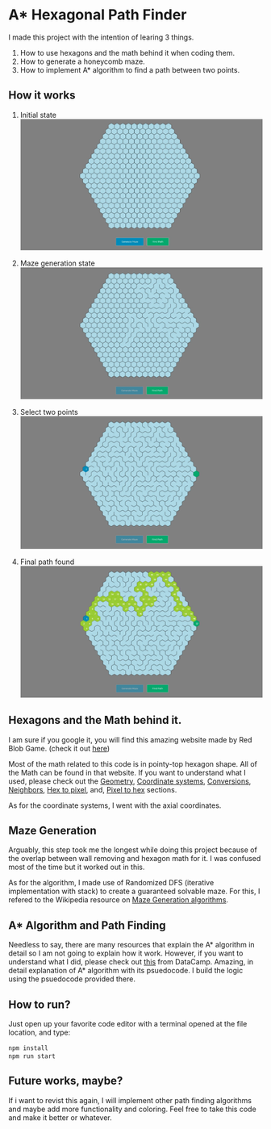 # A* Hexagonal Path Finder

I made this project with the intention of learing 3 things.
1. How to use hexagons and the math behind it when coding them.
2. How to generate a honeycomb maze.
3. How to implement A* algorithm to find a path between two points.

## How it works

1. Initial state
![inital-state](./images/initial.JPG)

2. Maze generation state
![maze-generating](./images/maze_generating.JPG)

3. Select two points
![point-selection](./images/select-path.JPG)

4. Final path found
![path-found](./images/final-path-found.JPG)

## Hexagons and the Math behind it.

I am sure if you google it, you will find this amazing website made by Red Blob Game. (check it out [here](https://www.redblobgames.com/grids/hexagons/))

Most of the math related to this code is in pointy-top hexagon shape. All of the Math can be found in that website. If you want to understand what I used, please check out the [Geometry](https://www.redblobgames.com/grids/hexagons/#basics), [Coordinate systems](https://www.redblobgames.com/grids/hexagons/#coordinates), [Conversions](https://www.redblobgames.com/grids/hexagons/#conversions), [Neighbors](https://www.redblobgames.com/grids/hexagons/#neighbors), [Hex to pixel](https://www.redblobgames.com/grids/hexagons/#hex-to-pixel), and, [Pixel to hex](https://www.redblobgames.com/grids/hexagons/#pixel-to-hex) sections.

As for the coordinate systems, I went with the axial coordinates.

## Maze Generation

Arguably, this step took me the longest while doing this project because of the overlap between wall removing and hexagon math for it. I was confused most of the time but it worked out in this.

As for the algorithm, I made use of Randomized DFS (iterative implementation with stack) to create a guaranteed solvable maze. For this, I refered to the Wikipedia resource on [Maze Generation algorithms](https://en.wikipedia.org/wiki/Maze_generation_algorithm).

## A* Algorithm and Path Finding

Needless to say, there are many resources that explain the A* algorithm in detail so I am not going to explain how it work. However, if you want to understand what I did, please check out [this](https://www.datacamp.com/tutorial/a-star-algorithm) from DataCamp. Amazing, in detail explanation of A* algorithm with its psuedocode. I build the logic using the psuedocode provided there.

## How to run?

Just open up your favorite code editor with a terminal opened at the file location, and type: 
```
npm install
npm run start
```

## Future works, maybe?

If i want to revist this again, I will implement other path finding algorithms and maybe add more functionality and coloring. Feel free to take this code and make it better or whatever.